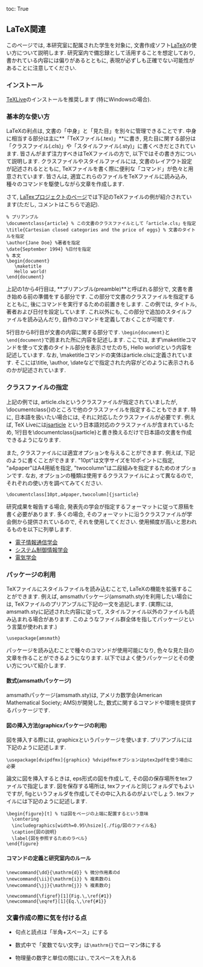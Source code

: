toc: True

## LaTeX関連

このページでは, 本研究室に配属された学生を対象に, 文書作成ソフト[LaTeX](https://www.latex-project.org/)の使い方について説明します.
研究室内で備忘録として活用することを想定しており, 書かれている内容には偏りがあるとともに, 表現が必ずしも正確でない可能性があることに注意してください. 


### インストール

[TeXLive](https://www.tug.org/texlive/index.html)のインストールを推奨します
(特にWindowsの場合). 

### 基本的な使い方

LaTeXの利点は, 文書の「中身」と「見た目」を別々に管理できることです. 
中身に相当する部分は主に**「TeXファイル(.tex)」**に書き, 見た目に関する部分は「クラスファイル(.cls)」や「スタイルファイル(.sty)」に書くべきだとされています.
皆さんがまず注力すべきはTeXファイルの方で, 以下ではその書き方について説明します. 
クラスファイルやスタイルファイルには, 文書のレイアウト設定が記述されるとともに, TeXファイルを書く際に便利な「コマンド」が色々と用意されています.
皆さんは, 適宜これらのファイルをTeXファイルに読み込み, 種々のコマンドを駆使しながら文章を作成します. 

さて, [LaTexプロジェクトのページ](https://www.latex-project.org/about/)では下記のTeXファイルの例が紹介されています(ただし, コメントはこちらで追記). 

    % プリアンブル
    \documentclass{article} % この文書のクラスファイルとして「article.cls」を指定
    \title{Cartesian closed categories and the price of eggs} % 文書のタイトルを指定 
    \author{Jane Doe} %著者を指定
    \date{September 1994} %日付を指定
    % 本文
    \begin{document}
       \maketitle
       Hello world!
    \end{document}

上記の1から4行目は, **プリアンブル(preamble)**と呼ばれる部分で, 文書を書き始める前の準備をする部分です.
この部分で文書のクラスファイルを指定するとともに, 後にコマンドを実行するための前置きをします.
この例では, タイトル, 著者および日付を設定しています.
これ以外にも, この部分で追加のスタイルファイルを読み込んだり, 自作のコマンドを定義しておくことが可能です. 

5行目から8行目が文書の内容に関する部分です. `\begin{document}`と`\end{document}`で囲まれた所に内容を記述します.
ここでは, まず\maketitleコマンドを使って文書のタイトル部分を表示させたのち, Hello world!という内容を記述しています.
なお, \maketitleコマンドの実体はarticle.clsに定義されています.
そこには\title, \author, \dateなどで指定された内容がどのように表示されるのかが記述されています.


### クラスファイルの指定

上記の例では, article.clsというクラスファイルが指定されていましたが, \documentclass{}のところで他のクラスファイルを指定することもできます. 特に, 日本語を扱いたい場合には, それに対応したクラスファイルが必要です. 
例えば, TeX Liveには[jsarticle](https://oku.edu.mie-u.ac.jp/~okumura/jsclasses/) という日本語対応のクラスファイルが含まれているため, 1行目を\documentclass{jsarticle}と書き換えるだけで日本語の文書を作成できるようになります.

また, クラスファイルには適宜オプションを与えることができます. 例えば, 下記のように書くことができます.
"10pt"は文字サイズを10ポイントに指定, "a4paper"はA4用紙を指定, "twocolumn"は二段組みを指定するためのオプションです. 
なお, オプションの種類は使用するクラスファイルによって異なるので, それぞれの使い方を調べてみてください. 

    \documentclass[10pt,a4paper,twocolumn]{jsarticle}


研究成果を報告する場合, 発表先の学会が指定するフォーマットに従って原稿を書く必要があります.
多くの場合, そのフォーマットに沿うクラスファイルが学会側から提供されているので, それを使用してください.
使用頻度が高いと思われるものを以下に列挙します. 

 - [電子情報通信学会](http://www.ieice.org/ftp/)
 - [システム制御情報学会](https://www.iscie.or.jp/pub/journal#submission)
 - [電気学会](https://www.iee.jp/pub/post/)
 

### パッケージの利用

TeXファイルにスタイルファイルを読み込むことで, LaTeXの機能を拡張することができます.
例えば, amsmathパッケージ(amsmath.sty)を利用したい場合には, TeXファイルのプリアンブルに下記の一文を追記します. 
(実際には, amsmath.styに記述された内容に従って, スタイルファイル以外のファイルも読み込まれる場合があります.
このようなファイル群全体を指してパッケージという言葉が使われます.)

    \usepackage{amsmath}

パッケージを読み込むことで種々のコマンドが使用可能になり, 色々な見た目の文章を作ることができるようになります.
以下ではよく使うパッケージとその使い方について紹介します.

#### 数式(amsmathパッケージ)

amsmathパッケージ(amsmath.sty)は, アメリカ数学会(American Mathematical Society; AMS)が開発した, 数式に関するコマンドや環境を提供するパッケージです.

#### 図の挿入方法(graphicxパッケージの利用)

図を挿入する際には, graphicxというパッケージを使います. プリアンブルには下記のように記述します.

    \usepackage[dvipdfmx]{graphicx} %dvipdfmxオプションはptex2pdfを使う場合に必要

論文に図を挿入するときは, eps形式の図を作成して, その図の保存場所をtexファイルで指定します.
図を保存する場所は, texファイルと同じフォルダでもよいですが, figというフォルダを作成してその中に入れるのがよいでしょう. texファイルには下記のように記述します.

    \begin{figure}[t] % tは図をページの上端に配置するという意味
      \centering
      \includegraphics[width=0.95\hsize]{./fig/図のファイル名}
      \caption{図の説明}
      \label{図を参照するためのラベル}
    \end{figure}


#### コマンドの定義と研究室内のルール

    \newcommand{\dd}{\mathrm{d}} % 微分作用素のd
    \newcommand{\ii}{\mathrm{i}} % 複素数のi
    \newcommand{\jj}{\mathrm{j}} % 複素数のj

    \newcommand{\figref}[1]{Fig.\,\ref{#1}}
    \newcommand{\eqref}[1]{Eq.\,\ref{#1}}

<!---
なお, 上記のマクロは北野正雄先生が作成したスタイルファイルを参考にしています.
[北野先生のページ](http://kir018304.kir.jp/nc/htdocs/?page_id=21)
-->


### 文書作成の際に気を付ける点

* 句点と読点は「半角+スペース」にする

* 数式中で「変数でない文字」は`\mathrm{}`でローマン体にする

* 物理量の数字と単位の間には`\,`でスペースを入れる



